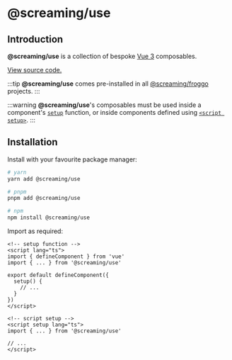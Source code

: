 # @screaming/use

## Introduction

**@screaming/use** is a collection of bespoke [Vue 3](https://vuejs.org/) composables.

[View source code.](https://github.com/sf-designdev-packages/use)

:::tip
**@screaming/use** comes pre-installed in all [@screaming/froggo](../froggo/index.md) projects.
:::

:::warning
**@screaming/use**'s composables must be used inside a component's [`setup`](https://vuejs.org/api/composition-api-setup.html) function, or inside components defined using [`<script setup>`](https://vuejs.org/api/sfc-script-setup.html#script-setup).
:::

## Installation

Install with your favourite package manager:

```sh
# yarn
yarn add @screaming/use

# pnpm
pnpm add @screaming/use

# npm
npm install @screaming/use
```

Import as required:

```vue
<!-- setup function -->
<script lang="ts">
import { defineComponent } from 'vue'
import { ... } from '@screaming/use'

export default defineComponent({
  setup() {
    // ...
  }
})
</script>
```

```vue
<!-- script setup -->
<script setup lang="ts">
import { ... } from '@screaming/use'

// ...
</script>
```
